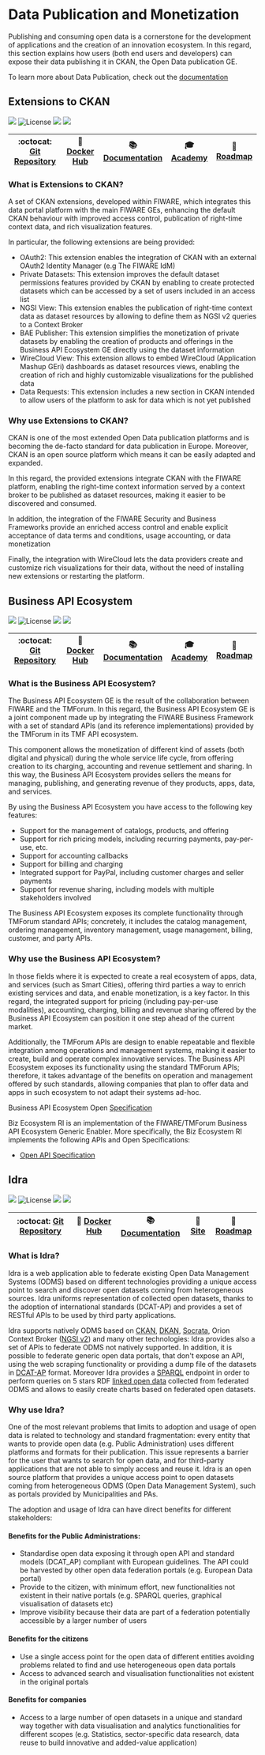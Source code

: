# Data Publication and Monetization

Publishing and consuming open data is a cornerstone for the development of applications and the creation of an
innovation ecosystem. In this regard, this section explains how users (both end users and developers) can expose their
data publishing it in CKAN, the Open Data publication GE.

To learn more about Data Publication, check out the
[documentation](https://fiwaretourguide.readthedocs.io/en/latest/data-publication/introduction/)

## Extensions to CKAN

[![](https://nexus.lab.fiware.org/repository/raw/public/badges/chapters/data-publication.svg)](./README.md)
![License](https://img.shields.io/github/license/conwetlab/FIWARE-CKAN-Extensions.svg)
![](https://img.shields.io/github/release-date/conwetlab/FIWARE-CKAN-Extensions.svg)
![](https://img.shields.io/github/commits-since/conwetlab/FIWARE-CKAN-Extensions/latest.svg)

| :octocat: [Git Repository](https://github.com/conwetlab/FIWARE-CKAN-Extensions) | :whale: [Docker Hub](https://hub.docker.com/r/fiware/ckan-extended/) | :books: [Documentation](https://fiware-ckan-extensions.rtfd.io/) | :mortar_board: [Academy](https://fiware-academy.readthedocs.io/en/latest/data-publication/ckan) | :dart: [Roadmap](https://github.com/conwetlab/FIWARE-CKAN-Extensions/blob/master/roadmap.md) |
| ------------------------------------------------------------------------------- | -------------------------------------------------------------------- | ---------------------------------------------------------------- | ----------------------------------------------------------------------------------------------- | -------------------------------------------------------------------------------------------- |

### What is Extensions to CKAN?

A set of CKAN extensions, developed within FIWARE, which integrates this data portal platform with the main FIWARE GEs,
enhancing the default CKAN behaviour with improved access control, publication of right-time context data, and rich
visualization features.

In particular, the following extensions are being provided:

-   OAuth2: This extension enables the integration of CKAN with an external OAuth2 Identity Manager (e.g The FIWARE IdM)
-   Private Datasets: This extension improves the default dataset permissions features provided by CKAN by enabling to
    create protected datasets which can be accessed by a set of users included in an access list
-   NGSI View: This extension enables the publication of right-time context data as dataset resources by allowing to
    define them as NGSI v2 queries to a Context Broker
-   BAE Publisher: This extension simplifies the monetization of private datasets by enabling the creation of products
    and offerings in the Business API Ecosystem GE directly using the dataset information
-   WireCloud View: This extension allows to embed WireCloud (Application Mashup GEri) dashboards as dataset resources
    views, enabling the creation of rich and highly customizable visualizations for the published data
-   Data Requests: This extension includes a new section in CKAN intended to allow users of the platform to ask for data
    which is not yet published

### Why use Extensions to CKAN?

CKAN is one of the most extended Open Data publication platforms and is becoming the de-facto standard for data
publication in Europe. Moreover, CKAN is an open source platform which means it can be easily adapted and expanded.

In this regard, the provided extensions integrate CKAN with the FIWARE platform, enabling the right-time context
information served by a context broker to be published as dataset resources, making it easier to be discovered and
consumed.

In addition, the integration of the FIWARE Security and Business Frameworks provide an enriched access control and
enable explicit acceptance of data terms and conditions, usage accounting, or data monetization

Finally, the integration with WireCloud lets the data providers create and customize rich visualizations for their data,
without the need of installing new extensions or restarting the platform.

## Business API Ecosystem

[![](https://nexus.lab.fiware.org/repository/raw/public/badges/chapters/data-monetization.svg)](./README.md)
![License](https://img.shields.io/github/license/FIWARE-TMForum/Business-API-Ecosystem.svg)
![](https://img.shields.io/github/release-date/FIWARE-TMForum/Business-API-Ecosystem.svg)
![](https://img.shields.io/github/commits-since/FIWARE-TMForum/Business-API-Ecosystem/latest.svg)

| :octocat: [Git Repository](https://github.com/FIWARE-TMForum/Business-API-Ecosystem) | :whale: [Docker Hub](https://hub.docker.com/r/fiware/business-api-ecosystem) | :books: [Documentation](https://business-api-ecosystem.rtfd.io/) | :mortar_board: [Academy](https://fiware-academy.readthedocs.io/en/latest/data-publication/business-api) | :dart: [Roadmap](https://github.com/FIWARE-TMForum/Business-API-Ecosystem/blob/master/roadmap.md) |
| ------------------------------------------------------------------------------------ | ---------------------------------------------------------------------------- | ---------------------------------------------------------------- | ------------------------------------------------------------------------------------------------------- | ------------------------------------------------------------------------------------------------- |

### What is the Business API Ecosystem?

The Business API Ecosystem GE is the result of the collaboration between FIWARE and the TMForum. In this regard, the
Business API Ecosystem GE is a joint component made up by integrating the FIWARE Business Framework with a set of
standard APIs (and its reference implementations) provided by the TMForum in its TMF API ecosystem.

This component allows the monetization of different kind of assets (both digital and physical) during the whole service
life cycle, from offering creation to its charging, accounting and revenue settlement and sharing. In this way, the
Business API Ecosystem provides sellers the means for managing, publishing, and generating revenue of they products,
apps, data, and services.

By using the Business API Ecosystem you have access to the following key features:

-   Support for the management of catalogs, products, and offering
-   Support for rich pricing models, including recurring payments, pay-per-use, etc.
-   Support for accounting callbacks
-   Support for billing and charging
-   Integrated support for PayPal, including customer charges and seller payments
-   Support for revenue sharing, including models with multiple stakeholders involved

The Business API Ecosystem exposes its complete functionality through TMForum standard APIs; concretely, it includes the
catalog management, ordering management, inventory management, usage management, billing, customer, and party APIs.

### Why use the Business API Ecosystem?

In those fields where it is expected to create a real ecosystem of apps, data, and services (such as Smart Cities),
offering third parties a way to enrich existing services and data, and enable monetization, is a key factor. In this
regard, the integrated support for pricing (including pay-per-use modalities), accounting, charging, billing and revenue
sharing offered by the Business API Ecosystem can position it one step ahead of the current market.

Additionally, the TMForum APIs are design to enable repeatable and flexible integration among operations and management
systems, making it easier to create, build and operate complex innovative services. The Business API Ecosystem exposes
its functionality using the standard TMForum APIs; therefore, it takes advantage of the benefits on operation and
management offered by such standards, allowing companies that plan to offer data and apps in such ecosystem to not adapt
their systems ad-hoc.

Business API Ecosystem Open
[Specification](https://forge.fiware.org/plugins/mediawiki/wiki/fiware/index.php/FIWARE.OpenSpecification.Apps.BusinessAPIEcosystem)

Biz Ecosystem RI is an implementation of the FIWARE/TMForum Business API Ecosystem Generic Enabler. More specifically,
the Biz Ecosystem RI implements the following APIs and Open Specifications:

-   [Open API Specification](https://fiware-tmforum.github.io/Business-API-Ecosystem/)

## Idra

[![](https://nexus.lab.fiware.org/repository/raw/public/badges/chapters/data-publication.svg)](./README.md)
![License](https://img.shields.io/github/license/OPSILab/Idra.svg)
![](https://img.shields.io/github/release-date/OPSILab/Idra.svg)
![](https://img.shields.io/github/commits-since/OPSILab/Idra/latest.svg)

| :octocat: [Git Repository](https://github.com/OPSILab/Idra) | :whale: [Docker Hub](https://hub.docker.com/u/idraopendata/idra) | :books: [Documentation](https://idra.rtfd.io/) | :page_facing_up: [Site](https://idra.eng.it/) | :dart: [Roadmap](https://github.com/OPSILab/Idra/blob/master/roadmap.md) |
| ----------------------------------------------------------- | ---------------------------------------------------------------- | ---------------------------------------------- | --------------------------------------------- | ------------------------------------------------------------------------ |

### What is Idra?

Idra is a web application able to federate existing Open Data Management Systems (ODMS) based on different technologies
providing a unique access point to search and discover open datasets coming from heterogeneous sources. Idra uniforms
representation of collected open datasets, thanks to the adoption of international standards (DCAT-AP) and provides a
set of RESTful APIs to be used by third party applications.

Idra supports natively ODMS based on [CKAN](https://ckan.org/), [DKAN](https://getdkan.org/),
[Socrata](https://socrata.com/), Orion Context Broker
([NGSI v2](https://swagger.lab.fiware.org/?url=https://raw.githubusercontent.com/Fiware/specifications/master/OpenAPI/ngsiv2/ngsiv2-openapi.json))
and many other technologies: Idra provides also a set of APIs to federate ODMS not natively supported. In addition, it
is possible to federate generic open data portals, that don't expose an API, using the web scraping functionality or
providing a dump file of the datasets in
[DCAT-AP](https://joinup.ec.europa.eu/solution/dcat-application-profile-data-portals-europe) format. Moreover Idra
provides a [SPARQL](https://www.w3.org/TR/sparql11-query/) endpoint in order to perform queries on 5 stars RDF
[linked open data](https://dvcs.w3.org/hg/gld/raw-file/default/glossary/index.html) collected from federated ODMS and
allows to easily create charts based on federated open datasets.

### Why use Idra?

One of the most relevant problems that limits to adoption and usage of open data is related to technology and standard
fragmentation: every entity that wants to provide open data (e.g. Public Administration) uses different platforms and
formats for their publication. This issue represents a barrier for the user that wants to search for open data, and for
third-party applications that are not able to simply access and reuse it. Idra is an open source platform that provides
a unique access point to open datasets coming from heterogeneous ODMS (Open Data Management System), such as portals
provided by Municipalities and PAs.

The adoption and usage of Idra can have direct benefits for different stakeholders:

#### Benefits for the Public Administrations:

-   Standardise open data exposing it through open API and standard models (DCAT_AP) compliant with European guidelines.
    The API could be harvested by other open data federation portals (e.g. European Data portal)
-   Provide to the citizen, with minimum effort, new functionalities not existent in their native portals (e.g. SPARQL
    queries, graphical visualisation of datasets etc)
-   Improve visibility because their data are part of a federation potentially accessible by a larger number of users

#### Benefits for the citizens

-   Use a single access point for the open data of different entities avoiding problems related to find and use
    heterogeneous open data portals
-   Access to advanced search and visualisation functionalities not existent in the original portals

#### Benefits for companies

-   Access to a large number of open datasets in a unique and standard way together with data visualisation and
    analytics functionalities for different scopes (e.g. Statistics, sector-specific data research, data reuse to build
    innovative and added-value application)
